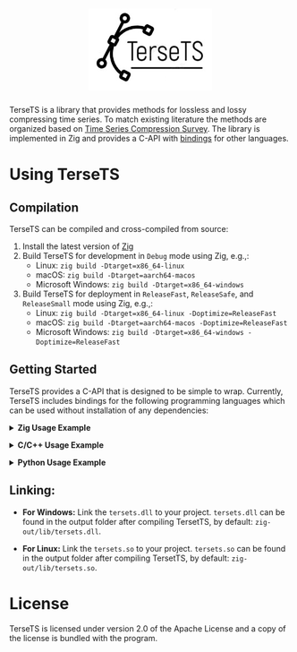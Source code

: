 <h1 align="center">
  <img src="docs/tersets.jpg" alt="TerseTS">
</h1>

TerseTS is a library that provides methods for lossless and lossy compressing time series. To match existing literature the methods are organized based on [Time Series Compression Survey](https://dl.acm.org/doi/10.1145/3560814). The library is implemented in Zig and provides a C-API with [bindings](#usage) for other languages.

# Using TerseTS

## Compilation

TerseTS can be compiled and cross-compiled from source:
1. Install the latest version of [Zig](https://ziglang.org/)
2. Build TerseTS for development in `Debug` mode using Zig, e.g.,:
   - Linux: `zig build -Dtarget=x86_64-linux`
   - macOS: `zig build -Dtarget=aarch64-macos`
   - Microsoft Windows: `zig build -Dtarget=x86_64-windows`
3. Build TerseTS for deployment in `ReleaseFast`, `ReleaseSafe`, and `ReleaseSmall` mode using Zig, e.g.,:
   - Linux: `zig build -Dtarget=x86_64-linux -Doptimize=ReleaseFast`
   - macOS: `zig build -Dtarget=aarch64-macos -Doptimize=ReleaseFast`
   - Microsoft Windows: `zig build -Dtarget=x86_64-windows -Doptimize=ReleaseFast`

## Getting Started
TerseTS provides a C-API that is designed to be simple to wrap. Currently, TerseTS includes bindings for the following programming languages which can be used without installation of any dependencies:
<a id="zig-usage-example"></a>
<details>
<summary><strong>Zig Usage Example</strong></summary>

```c
const std = @import("std");
const tersets = @import("path/to/tersets.zig");

pub fn main() void {
    var uncompressed_values = [_]f64{1.0, 2.0, 3.0, 4.0, 5.0};
    const config = tersets.Configuration{
        .method = .SwingFilter,
        .error_bound = 0.1,
    };
    
    var compressed_values = try tersets.compress(data[0..], config);
    defer std.heap.page_allocator.free(compressed);

    var decompressed_values = try tersets.decompress(compressed, config);
    defer std.heap.page_allocator.free(decompressed);

    std.debug.print("Decompression successful: {any}\n", .{decompressed_values.len});
}
```

TerseTS provides `./src/tersets.zig` as the single access point and two main functions `compress` and `decompress`. For compression, you can select the compression method through the `Configuration` structure with two parameters: the compression method, e.g., `.method=.SwingFilter`, and the error bound, e.g., `.error_bound = 0.1`. For decompression, the `Configuration` is not needed as the method is encoded in the compressed values.
</details>

<a id="c-usage-example"></a>
<details>
<summary><strong>C/C++ Usage Example</strong></summary>

```c 
#include "tersets.h"
#include <stdio.h>

int main() {
    double uncompressed_values[] = {1.0, 2.0, 3.0, 4.0, 5.0};
    struct UncompressedValues uncompressed_values = {data, 5};

    // Configuration for compression.
    struct Configuration config = {2, 0.0}; // Method 2 (e.g., SwingFilter), and 0.1 error bound.

    // Prepare for compressed data.
    struct CompressedValues compressed_values;
    
    // Compress the data.
    int32_t result = compress(uncompressed_values, &compressed_values, config);
    if (result != 0) {
        printf("Compression failed with error code %d\n", result);
        return -1;
    }

    printf("Compression successful. Compressed data length: %lu\n", compressed_values.len);
    
    // Prepare for decompressed data.
    struct UncompressedValues decompressed_values;
   
    // Decompress the data.
    int32_t result = decompress(compressed_values, &decompressed_values);
    if (result != 0) {
        printf("Decompression failed with error code %d\n", result);
        return -1;
    }

    printf("Decompression successful. Uncompressed data length: %lu\n", decompressed_values.len);
    
    // Free the uncompressed data if dynamically allocated (not shown here)
    // free(decompressed_values.data);
    // free(compressed_values.data);
    return 0;
}
```

TerseTS provides `./bindings/c/tersets.h` as binding for C/C++, thus, the `#include "tersets.h"` in the source code. You need to link the TerseTS library to your project [linking](#linking).

-  Ensure that the method field in `Configuration` is set to a valid compression/decompression method supported by `TerseTS`.

-  Free dynamically allocated memory appropriately to avoid memory leaks.
</details>

<a id="python-usage-example"></a>
<details>
<summary><strong>Python Usage Example</strong></summary>

```python
import random
import sys
from tersets import compress, decompress, Method

uncompressed_values = [1.0, 2.0, 3.0, 4.0, 5.0]
error_bound = 0.1

# Compress using the SwingFilter method.
compressed_values = compress(uncompressed, 0.1, Method.SwingFilter)

# Decompress the data
decompressed = decompress(compressed_values)

print("Decompression successful. Uncompressed data length: ", len(decompressed))
```
To use TerseTS from Python first ensure the `__init__.py` file in `binding/python/__init__.py` links the correct shared library. Specifically, change the `library_path` variable to reflect the path to TerseTS's library [linking](#linking). For example, in Windows: `library_path = path/to/tersets/zig-out/lib/tersets.dll`.

</details>

## Linking:

* **For Windows:** Link the `tersets.dll` to your project. `tersets.dll` can be found in the output folder after compiling TersetTS, by default: `zig-out/lib/tersets.dll`.  

* **For Linux:** Link the `tersets.so` to your project. `tersets.so` can be found in the output folder after compiling TersetTS, by default: `zig-out/lib/tersets.so`.





# License
TerseTS is licensed under version 2.0 of the Apache License and a copy of the license is bundled with the program.